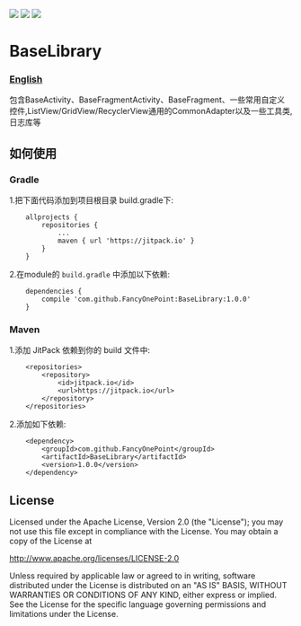 ![](https://img.shields.io/hexpm/l/plug.svg) 
![](https://jitpack.io/v/FancyOnePoint/BaseLibrary.svg)
![](https://img.shields.io/badge/maven-1.0.0-orange.svg)

 # BaseLibrary 
### [English](https://github.com/FancyOnePoint/BaseLibrary/blob/master/README_EN.md "English")
包含BaseActivity、BaseFragmentActivity、BaseFragment、一些常用自定义控件,ListView/GridView/RecyclerView通用的CommonAdapter以及一些工具类,日志库等

## 如何使用

### Gradle

1.把下面代码添加到项目根目录 build.gradle下:

```
	allprojects {
		repositories {
			...
			maven { url 'https://jitpack.io' }
		}
	}
```

2.在module的 `build.gradle` 中添加以下依赖:
```
	dependencies {
		compile 'com.github.FancyOnePoint:BaseLibrary:1.0.0'
	}
```

### Maven

1.添加 JitPack 依赖到你的 build 文件中:

```
	<repositories>
		<repository>
		    <id>jitpack.io</id>
		    <url>https://jitpack.io</url>
		</repository>
	</repositories>
```

2.添加如下依赖:

```
	<dependency>
	    <groupId>com.github.FancyOnePoint</groupId>
	    <artifactId>BaseLibrary</artifactId>
	    <version>1.0.0</version>
	</dependency>
```

## License

Licensed under the Apache License, Version 2.0 (the "License"); you may not use this file except in compliance with the License. You may obtain a copy of the License at

http://www.apache.org/licenses/LICENSE-2.0

Unless required by applicable law or agreed to in writing, software distributed under the License is distributed on an "AS IS" BASIS, WITHOUT WARRANTIES OR CONDITIONS OF ANY KIND, either express or implied. See the License for the specific language governing permissions and limitations under the License.
